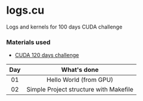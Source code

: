 # logs.cu
Logs and kernels for 100 days CUDA challenge

### Materials used
- [CUDA 120 days challenge](https://github.com/AdepojuJeremy/Cuda-120-Days-Challenge/tree/main)

|Day | What's done |
|:------: |:------:|
|01 | Hello World (from GPU) |
|02 | Simple Project structure with Makefile |
